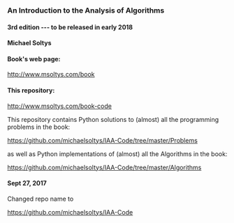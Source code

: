 ### An Introduction to the Analysis of Algorithms 
#### 3rd edition --- to be released in early 2018
#### Michael Soltys

#### Book's web page:
http://www.msoltys.com/book

#### This repository:
http://www.msoltys.com/book-code

This repository contains Python solutions to (almost) all the
programming problems in the book:

https://github.com/michaelsoltys/IAA-Code/tree/master/Problems

as well as Python implementations of (almost) all the Algorithms in
the book:

https://github.com/michaelsoltys/IAA-Code/tree/master/Algorithms

#### Sept 27, 2017

Changed repo name to 

https://github.com/michaelsoltys/IAA-Code
